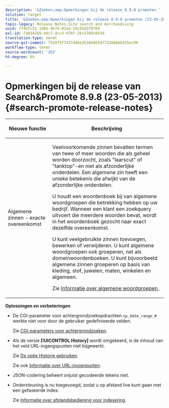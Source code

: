 ```yaml
---
description: '&Zoeken;amp;Opmerkingen bij de release 8.9.8 promoten.'
solution: Target
title: '&Zoeken;amp;Opmerkingen bij de release 8.9.8 promoten (23-05-2013)'
topic-legacy: Release Notes,Site search and merchandising
uuid: ff4bfc53-1d0e-4b7d-83ad-54c81d3f9769
exl-id: f4034289-e9cf-4cc4-97bf-2bc5769c043d
translation-type: tm+mt
source-git-commit: 7559f5f7437d46e3510d4659772308666425ec96
workflow-type: tm+mt
source-wordcount: '203'
ht-degree: 0%

---
```


# Opmerkingen bij de release van Search&amp;Promote 8.9.8 (23-05-2013){#search-promote-release-notes}

<table> 
 <thead> 
  <tr> 
   <th colname="col1" class="entry"> <p>Nieuwe functie </p> </th> 
   <th colname="col2" class="entry"> <p>Beschrijving </p> </th> 
  </tr> 
 </thead>
 <tbody> 
  <tr> 
   <td colname="col1"> <p> Algemene zinnen - exacte overeenkomst </p> </td> 
   <td colname="col2"> <p> Veelvoorkomende zinnen bevatten termen van twee of meer woorden die als geheel worden doorzocht, zoals "laarscut" of "tanktop"-en niet als afzonderlijke onderdelen. Een algemene zin heeft een unieke betekenis die afwijkt van de afzonderlijke onderdelen. </p> <p> U houdt een woordenboek bij van algemene woordgroepen die betrekking hebben op uw bedrijf. Wanneer een klant een zoekquery uitvoert die meerdere woorden bevat, wordt in het woordenboek gezocht naar exact dezelfde overeenkomst. </p> <p>U kunt veelgebruikte zinnen toevoegen, bewerken of verwijderen. U kunt algemene woordgroepen ook groeperen, net als domeinwoordenboeken. U kunt bijvoorbeeld algemene zinnen groeperen op basis van kleding, stof, juwelen, maten, winkelen en algemeen. </p> <p>Zie <a href="../c-about-linguistics-menu/c-about-common-phrases.md#concept_4946E53586DF492EAEB1B7F757FD440F" format="dita" scope="local"> Informatie over algemene woordgroepen </a>. </p> </td> 
  </tr> 
 </tbody> 
</table>

**Oplossingen en verbeteringen**

* De CGI-parameter voor achtergrondzoekopdrachten `sp_date_range_#` werkte niet voor door de gebruiker gedefinieerde velden.

   Zie [CGI-parameters voor achtergrondzoeken](../c-appendices/c-cgiparameters.md#reference_582E85C3886740C98FE88CA9DF7918E8).

* Als de versie **[!UICONTROL History]** wordt omgekeerd, is de inhoud van het veld URL-ingangspunten niet bijgewerkt.

   Zie [De optie Historie gebruiken](../t-using-the-history-option.md#task_70DD3F87A67242BBBD2CB27156F43002).

   Zie ook [Informatie over URL-invoerpunten](../c-about-settings-menu/c-about-crawling-menu.md#concept_5D857E3B5C124E85BC0B5AE77A509573).

* JSON-codering beheert onjuist gecodeerde tekens niet.
* Ondersteuning is nu toegevoegd, zodat u op afstand live kunt gaan met een gefaseerde index.

   Zie [Informatie over afstandsbediening voor indexering](../c-about-index-menu/c-about-remote-control-for-indexing.md#concept_C79B322190E84106A434E5C6D4A4118F).
